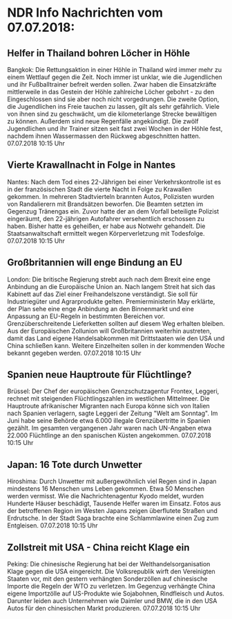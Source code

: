 # NDR Info Nachrichten vom 07.07.2018:


## Helfer in Thailand bohren Löcher in Höhle
Bangkok: Die Rettungsaktion in einer Höhle in Thailand wird immer mehr zu einem Wettlauf gegen die Zeit. Noch immer ist unklar, wie die Jugendlichen und ihr Fußballtrainer befreit werden sollen. Zwar haben die Einsatzkräfte mittlerweile in das Gestein der Höhle zahlreiche Löcher gebohrt - zu den Eingeschlossen sind sie aber noch nicht vorgedrungen. Die zweite Option, die Jugendlichen ins Freie tauchen zu lassen, gilt als sehr gefährlich. Viele von ihnen sind zu geschwächt, um die kilometerlange Strecke  bewältigen zu können. Außerdem sind neue Regenfälle angekündigt. Die zwölf Jugendlichen und ihr Trainer sitzen seit fast zwei Wochen in der Höhle fest, nachdem ihnen Wassermassen den Rückweg abgeschnitten hatten. 07.07.2018 10:15 Uhr 

## Vierte Krawallnacht in Folge in Nantes
Nantes: Nach dem Tod eines 22-Jährigen bei einer Verkehrskontrolle ist es in der französischen Stadt die vierte Nacht in Folge zu Krawallen gekommen. In mehreren Stadtvierteln brannten Autos, Polizisten wurden von Randalierern mit Brandsätzen beworfen. Die Beamten setzten im Gegenzug Tränengas ein. Zuvor hatte der an dem Vorfall beteiligte Polizist eingeräumt, den 22-jährigen Autofahrer versehentlich erschossen zu haben. Bisher hatte es geheißen, er habe aus Notwehr gehandelt. Die Staatsanwaltschaft ermittelt wegen Körperverletzung mit Todesfolge. 07.07.2018 10:15 Uhr 

## Großbritannien will enge Bindung an EU
London: Die britische Regierung strebt auch nach dem Brexit eine enge Anbindung an die Europäische Union an. Nach langem Streit hat sich das Kabinett auf das Ziel einer Freihandelszone verständigt. Sie soll für Industriegüter und Agrarprodukte gelten. Premierministerin May erklärte, der Plan sehe eine enge Anbindung an den Binnenmarkt und eine Anpassung an EU-Regeln in bestimmten Bereichen vor. Grenzüberschreitende Lieferketten sollten auf diesem Weg erhalten bleiben. Aus der Europäischen Zollunion will Großbritannien weiterhin austreten, damit das Land eigene Handelsabkommen mit Drittstaaten wie den USA und China schließen kann. Weitere Einzelheiten sollen in der kommenden Woche bekannt gegeben werden. 07.07.2018 10:15 Uhr 

## Spanien neue Hauptroute für Flüchtlinge?
Brüssel: Der Chef der europäischen Grenzschutzagentur Frontex, Leggeri, rechnet mit steigenden Flüchtlingszahlen im westlichen Mittelmeer. Die Hauptroute afrikanischer Migranten nach Europa könne sich von Italien nach Spanien verlagern, sagte Leggeri der Zeitung "Welt am Sonntag". Im Juni habe seine Behörde etwa 6.000 illegale Grenzübertritte in Spanien gezählt. Im gesamten vergangenen Jahr waren nach UN-Angaben etwa 22.000 Flüchtlinge an den spanischen Küsten angekommen. 07.07.2018 10:15 Uhr 

## Japan: 16 Tote durch Unwetter
Hiroshima: 	Durch Unwetter mit außergewöhnlich viel Regen sind in Japan mindestens 16 Menschen ums Leben gekommen. Etwa 50 Menschen werden vermisst. Wie die Nachrichtenagentur Kyodo meldet, wurden Hunderte Häuser beschädigt, Tausende Helfer waren im Einsatz. Fotos aus der betroffenen Region im Westen Japans zeigen überflutete Straßen und Erdrutsche. In der Stadt Saga brachte eine Schlammlawine einen Zug zum Entgleisen. 07.07.2018 10:15 Uhr 

## Zollstreit mit USA - China reicht Klage ein
Peking: Die chinesische Regierung hat bei der Welthandelsorganisation Klage gegen die USA eingereicht. Die Volksrepublik wirft den Vereinigten Staaten vor, mit den gestern verhängten Sonderzöllen auf chinesische Importe die Regeln der WTO zu verletzen. Im Gegenzug verhängte China eigene Importzölle auf US-Produkte wie Sojabohnen, Rindfleisch und Autos. Darunter leiden auch Unternehmen wie Daimler und BMW, die in den USA Autos für den chinesischen Markt produzieren. 07.07.2018 10:15 Uhr 

